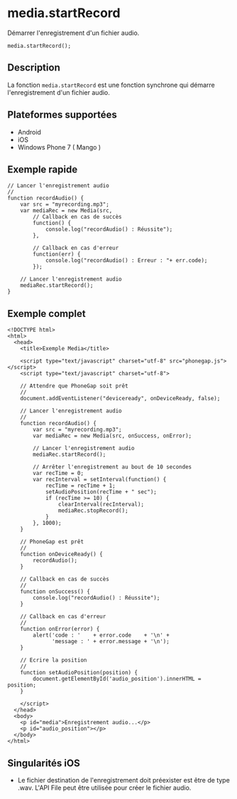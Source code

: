 media.startRecord
=================

Démarrer l'enregistrement d'un fichier audio.

    media.startRecord();


Description
-----------

La fonction `media.startRecord` est une fonction synchrone qui démarre l'enregistrement d'un fichier audio.

Plateformes supportées
----------------------

- Android
- iOS
- Windows Phone 7 ( Mango )
    
Exemple rapide
--------------

    // Lancer l'enregistrement audio
    // 
    function recordAudio() {
        var src = "myrecording.mp3";
        var mediaRec = new Media(src,
            // Callback en cas de succès
            function() {
                console.log("recordAudio() : Réussite");
            },
            
            // Callback en cas d'erreur
            function(err) {
                console.log("recordAudio() : Erreur : "+ err.code);
            });

        // Lancer l'enregistrement audio
        mediaRec.startRecord();
    }


Exemple complet
---------------

    <!DOCTYPE html>
    <html>
      <head>
        <title>Exemple Media</title>

        <script type="text/javascript" charset="utf-8" src="phonegap.js"></script>
        <script type="text/javascript" charset="utf-8">

        // Attendre que PhoneGap soit prêt
        //
        document.addEventListener("deviceready", onDeviceReady, false);

        // Lancer l'enregistrement audio
        // 
        function recordAudio() {
            var src = "myrecording.mp3";
            var mediaRec = new Media(src, onSuccess, onError);

            // Lancer l'enregistrement audio
            mediaRec.startRecord();

            // Arrêter l'enregistrement au bout de 10 secondes
            var recTime = 0;
            var recInterval = setInterval(function() {
                recTime = recTime + 1;
                setAudioPosition(recTime + " sec");
                if (recTime >= 10) {
                    clearInterval(recInterval);
                    mediaRec.stopRecord();
                }
            }, 1000);
        }

        // PhoneGap est prêt
        //
        function onDeviceReady() {
            recordAudio();
        }
    
        // Callback en cas de succès
        //
        function onSuccess() {
            console.log("recordAudio() : Réussite");
        }
    
        // Callback en cas d'erreur
        //
        function onError(error) {
            alert('code : '    + error.code    + '\n' + 
                  'message : ' + error.message + '\n');
        }

        // Ecrire la position
        // 
        function setAudioPosition(position) {
            document.getElementById('audio_position').innerHTML = position;
        }

        </script>
      </head>
      <body>
        <p id="media">Enregistrement audio...</p>
        <p id="audio_position"></p>
      </body>
    </html>


Singularités iOS
----------------

- Le fichier destination de l'enregistrement doit préexister est être de type .wav. L'API File peut être utilisée pour créer le fichier audio.
